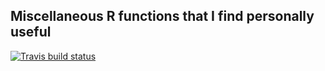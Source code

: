 ## Miscellaneous R functions that I find personally useful

<!-- badges: start -->
[![Travis build status](https://travis-ci.org/pbreheny/breheny.svg?branch=master)](https://travis-ci.org/pbreheny/breheny)
<!-- badges: end -->

